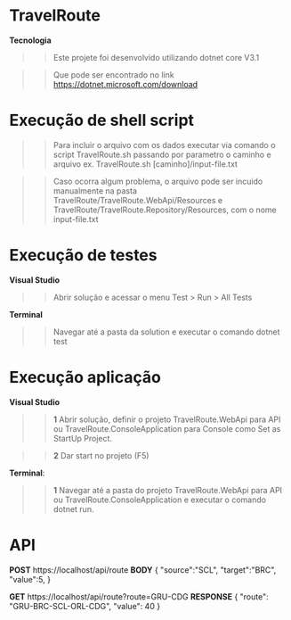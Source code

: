 # TravelRoute


**Tecnologia**

>>Este projete foi desenvolvido utilizando dotnet core V3.1

>>Que pode ser encontrado no link https://dotnet.microsoft.com/download

# Execução de shell script

>>Para incluir o arquivo com os dados executar via comando o script TravelRoute.sh passando por parametro o caminho e arquivo ex. TravelRoute.sh [caminho]/input-file.txt

>>Caso ocorra algum problema, o arquivo pode ser incuido manualmente na pasta TravelRoute/TravelRoute.WebApi/Resources e TravelRoute/TravelRoute.Repository/Resources, com o nome input-file.txt

# Execução de testes

**Visual Studio**

>>Abrir solução e acessar o menu Test > Run > All Tests

**Terminal**

>>Navegar até a pasta da solution e executar o comando dotnet test

# Execução aplicação

**Visual Studio**

>>**1** Abrir solução, definir o projeto TravelRoute.WebApi para API ou TravelRoute.ConsoleApplication para Console como Set as StartUp Project.

>>**2** Dar start no projeto (F5)

**Terminal**:

>>**1** Navegar até a pasta do projeto TravelRoute.WebApi para API ou TravelRoute.ConsoleApplication e executar o comando dotnet run.


# API

**POST**
https://localhost/api/route
**BODY**
{
	"source":"SCL",
	"target":"BRC",
	"value":5,
}

**GET**
https://localhost/api/route?route=GRU-CDG
**RESPONSE**
{
    "route": "GRU-BRC-SCL-ORL-CDG",
    "value": 40
}




